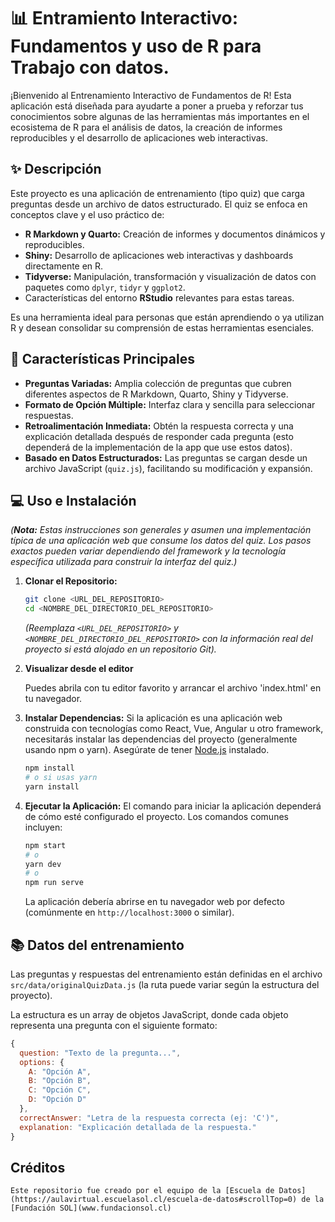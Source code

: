 # 📊 Entramiento Interactivo: Fundamentos y uso de R para Trabajo con datos.
¡Bienvenido al Entrenamiento Interactivo de Fundamentos de R! Esta aplicación está diseñada para ayudarte a poner a prueba y reforzar tus conocimientos sobre algunas de las herramientas más importantes en el ecosistema de R para el análisis de datos, la creación de informes reproducibles y el desarrollo de aplicaciones web interactivas.

## ✨ Descripción

Este proyecto es una aplicación de entrenamiento (tipo quiz) que carga preguntas desde un archivo de datos estructurado. El quiz se enfoca en conceptos clave y el uso práctico de:

* **R Markdown y Quarto:** Creación de informes y documentos dinámicos y reproducibles.
* **Shiny:** Desarrollo de aplicaciones web interactivas y dashboards directamente en R.
* **Tidyverse:** Manipulación, transformación y visualización de datos con paquetes como `dplyr`, `tidyr` y `ggplot2`.
* Características del entorno **RStudio** relevantes para estas tareas.

Es una herramienta ideal para personas que están aprendiendo o ya utilizan R y desean consolidar su comprensión de estas herramientas esenciales.

## 🚀 Características Principales

* **Preguntas Variadas:** Amplia colección de preguntas que cubren diferentes aspectos de R Markdown, Quarto, Shiny y Tidyverse.
* **Formato de Opción Múltiple:** Interfaz clara y sencilla para seleccionar respuestas.
* **Retroalimentación Inmediata:** Obtén la respuesta correcta y una explicación detallada después de responder cada pregunta (esto dependerá de la implementación de la app que use estos datos).
* **Basado en Datos Estructurados:** Las preguntas se cargan desde un archivo JavaScript (`quiz.js`), facilitando su modificación y expansión.

## 💻 Uso e Instalación

*(**Nota:** Estas instrucciones son generales y asumen una implementación típica de una aplicación web que consume los datos del quiz. Los pasos exactos pueden variar dependiendo del framework y la tecnología específica utilizada para construir la interfaz del quiz.)*

1.  **Clonar el Repositorio:**
    ```bash
    git clone <URL_DEL_REPOSITORIO>
    cd <NOMBRE_DEL_DIRECTORIO_DEL_REPOSITORIO>
    ```
    *(Reemplaza `<URL_DEL_REPOSITORIO>` y `<NOMBRE_DEL_DIRECTORIO_DEL_REPOSITORIO>` con la información real del proyecto si está alojado en un repositorio Git).*

2. **Visualizar desde el editor**

	Puedes abrila con tu editor favorito y arrancar el archivo 'index.html' en tu navegador. 

3.  **Instalar Dependencias:**
    Si la aplicación es una aplicación web construida con tecnologías como React, Vue, Angular u otro framework, necesitarás instalar las dependencias del proyecto (generalmente usando npm o yarn). Asegúrate de tener [Node.js](https://nodejs.org/) instalado.
    ```bash
    npm install
    # o si usas yarn
    yarn install
    ```

4.  **Ejecutar la Aplicación:**
    El comando para iniciar la aplicación dependerá de cómo esté configurado el proyecto. Los comandos comunes incluyen:
    ```bash
    npm start
    # o
    yarn dev
    # o
    npm run serve
    ```
    La aplicación debería abrirse en tu navegador web por defecto (comúnmente en `http://localhost:3000` o similar).

## 📚 Datos del entrenamiento

Las preguntas y respuestas del entrenamiento están definidas en el archivo `src/data/originalQuizData.js` (la ruta puede variar según la estructura del proyecto).

La estructura es un array de objetos JavaScript, donde cada objeto representa una pregunta con el siguiente formato:

```javascript
{
  question: "Texto de la pregunta...",
  options: {
    A: "Opción A",
    B: "Opción B",
    C: "Opción C",
    D: "Opción D"
  },
  correctAnswer: "Letra de la respuesta correcta (ej: 'C')",
  explanation: "Explicación detallada de la respuesta."
}
```

## Créditos

	Este repositorio fue creado por el equipo de la [Escuela de Datos](https://aulavirtual.escuelasol.cl/escuela-de-datos#scrollTop=0) de la [Fundación SOL](www.fundacionsol.cl)